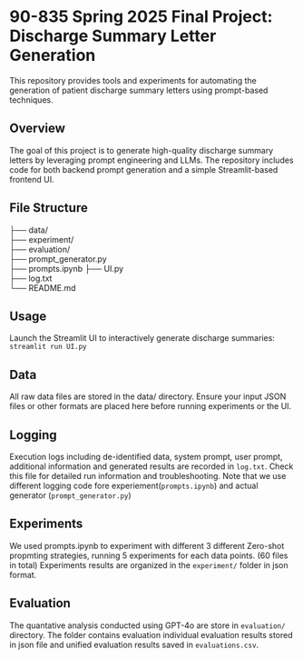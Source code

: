 # 90-835 Spring 2025 Final Project: Discharge Summary Letter Generation

This repository provides tools and experiments for automating the generation of patient discharge summary letters using prompt-based techniques. 

## Overview
The goal of this project is to generate high-quality discharge summary letters by leveraging prompt engineering and LLMs. The repository includes code for both backend prompt generation and a simple Streamlit-based frontend UI.

## File Structure
├── data/   
├── experiment/  
├── evaluation/  
├── prompt_generator.py  
├── prompts.ipynb
├── UI.py   
├── log.txt   
└── README.md

## Usage
Launch the Streamlit UI to interactively generate discharge summaries: `streamlit run UI.py`

## Data
All raw data files are stored in the data/ directory. Ensure your input JSON files or other formats are placed here before running experiments or the UI.

## Logging
Execution logs including de-identified data, system prompt, user prompt, additional information and generated results are recorded in `log.txt`. Check this file for detailed run information and troubleshooting. Note that we use different logging code fore experiement(`prompts.ipynb`) and actual generator (`prompt_generator.py`)

## Experiments
We used prompts.ipynb to experiment with different 3 different Zero-shot propmting strategies, running 5 experiments for each data points. (60 files in total) Experiments results are organized in the `experiment/` folder in json format. 

## Evaluation
The quantative analysis conducted using GPT-4o are store in `evaluation/` directory. The folder contains evaluation individual evaluation results stored in json file and unified evaluation results saved in `evaluations.csv`. 

